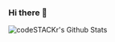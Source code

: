 ### Hi there 👋

<!--
**jairoMolina9/jairoMolina9** is a ✨ _special_ ✨ repository because its `README.md` (this file) appears on your GitHub profile.

Here are some ideas to get you started:

- 🔭 I’m currently working on ...
- 🌱 I’m currently learning ...
- 👯 I’m looking to collaborate on ...
- 🤔 I’m looking for help with ...
- 💬 Ask me about ...
- 📫 How to reach me: ...
- 😄 Pronouns: ...
- ⚡ Fun fact: ...
-->

<img align="left" alt="codeSTACKr's Github Stats" src="https://github-readme-stats.jairomolina9.vercel.app/api?username=jairoMolina9&show_icons=true&hide_border=true" />
